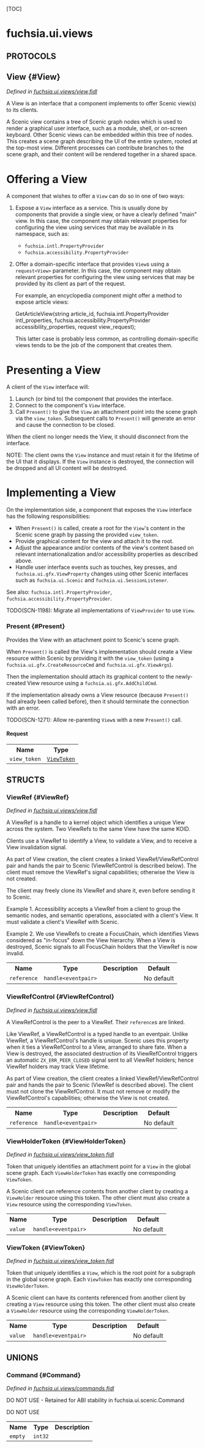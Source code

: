 [TOC]

# fuchsia.ui.views


## **PROTOCOLS**

## View {#View}
*Defined in [fuchsia.ui.views/view.fidl](https://fuchsia.googlesource.com/fuchsia/+/master/sdk/fidl/fuchsia.ui.views/view.fidl#79)*

<p>A View is an interface that a component implements to offer Scenic view(s)
to its clients.</p>
<p>A Scenic view contains a tree of Scenic graph nodes which is used to render
a graphical user interface, such as a module, shell, or on-screen keyboard.
Other Scenic views can be embedded within this tree of nodes.  This creates
a scene graph describing the UI of the entire system, rooted at the
top-most view.  Different processes can contribute branches to the scene
graph, and their content will be rendered together in a shared space.</p>
<h1>Offering a View</h1>
<p>A component that wishes to offer a <code>View</code> can do so in one of two ways:</p>
<ol>
<li>
<p>Expose a <code>View</code> interface as a service. This is usually done by components
that provide a single view, or have a clearly defined &quot;main&quot; view.
In this case, the component may obtain relevant properties for configuring
the view using services that may be available in its namespace, such as:</p>
<ul>
<li><code>fuchsia.intl.PropertyProvider</code></li>
<li><code>fuchsia.accessibility.PropertyProvider</code></li>
</ul>
</li>
<li>
<p>Offer a domain-specific interface that provides <code>View</code>s using a
<code>request&lt;View&gt;</code> parameter.  In this case, the component may obtain relevant
properties for configuring the view using services that may be provided by its
client as part of the request.</p>
<p>For example, an encyclopedia component might offer a method to expose article views:</p>
<p>GetArticleView(string article_id,
fuchsia.intl.PropertyProvider intl_properties,
fuchsia.accessibility.PropertyProvider accessibility_properties,
request<View> view_request);</p>
<p>This latter case is probably less common, as controlling domain-specific
views tends to be the job of the component that creates them.</p>
</li>
</ol>
<h1>Presenting a View</h1>
<p>A client of the <code>View</code> interface will:</p>
<ol>
<li>Launch (or bind to) the component that provides the interface.</li>
<li>Connect to the component's <code>View</code> interface.</li>
<li>Call <code>Present()</code> to give the <code>View</code> an attachment point into the scene graph
via the <code>view_token</code>.  Subsequent calls to <code>Present()</code> will generate an error
and cause the connection to be closed.</li>
</ol>
<p>When the client no longer needs the View, it should disconnect from the
interface.</p>
<p>NOTE: The client owns the <code>View</code> instance and must retain it for the
lifetime of the UI that it displays. If the <code>View</code> instance is destroyed,
the connection will be dropped and all UI content will be destroyed.</p>
<h1>Implementing a View</h1>
<p>On the implementation side, a component that exposes the <code>View</code> interface
has the following responsibilities:</p>
<ul>
<li>When <code>Present()</code> is called, create a root for the <code>View</code>'s content in the
Scenic scene graph by passing the provided <code>view_token</code>.</li>
<li>Provide graphical content for the view and attach it to the root.</li>
<li>Adjust the appearance and/or contents of the view's content based on
relevant internationalization and/or accessibility properties as described
above.</li>
<li>Handle user interface events such as touches, key presses, and
<code>fuchsia.ui.gfx.ViewProperty</code> changes using other Scenic interfaces such
as <code>fuchsia.ui.Scenic</code> and <code>fuchsia.ui.SessionListener</code>.</li>
</ul>
<p>See also: <code>fuchsia.intl.PropertyProvider</code>, <code>fuchsia.accessibility.PropertyProvider</code>.</p>
<p>TODO(SCN-1198): Migrate all implementations of <code>ViewProvider</code> to use <code>View</code>.</p>

### Present {#Present}

<p>Provides the View with an attachment point to Scenic's scene graph.</p>
<p>When <code>Present()</code> is called the View's implementation should create a
View resource within Scenic by providing it with the <code>view_token</code> (using
a <code>fuchsia.ui.gfx.CreateResourceCmd</code> and <code>fuchsia.ui.gfx.ViewArgs</code>).</p>
<p>Then the implementation should attach its graphical content to the
newly-created View resource using a <code>fuchsia.ui.gfx.AddChildCmd</code>.</p>
<p>If the implementation already owns a View resource (because <code>Present()</code>
had already been called before), then it should terminate the connection
with an error.</p>
<p>TODO(SCN-1271): Allow re-parenting <code>View</code>s with a new <code>Present()</code> call.</p>

#### Request
<table>
    <tr><th>Name</th><th>Type</th></tr>
    <tr>
            <td><code>view_token</code></td>
            <td>
                <code><a class='link' href='#ViewToken'>ViewToken</a></code>
            </td>
        </tr></table>





## **STRUCTS**

### ViewRef {#ViewRef}
*Defined in [fuchsia.ui.views/view.fidl](https://fuchsia.googlesource.com/fuchsia/+/master/sdk/fidl/fuchsia.ui.views/view.fidl#120)*



<p>A ViewRef is a handle to a kernel object which identifies a unique View
across the system. Two ViewRefs to the same View have the same KOID.</p>
<p>Clients use a ViewRef to identify a View, to validate a View, and to
receive a View invalidation signal.</p>
<p>As part of View creation, the client creates a linked
ViewRef/ViewRefControl pair and hands the pair to Scenic (ViewRefControl is
described below).  The client must remove the ViewRef's signal
capabilities; otherwise the View is not created.</p>
<p>The client may freely clone its ViewRef and share it, even before sending
it to Scenic.</p>
<p>Example 1. Accessibility accepts a ViewRef from a client to group the
semantic nodes, and semantic operations, associated with a client's View.
It must validate a client's ViewRef with Scenic.</p>
<p>Example 2. We use ViewRefs to create a FocusChain, which identifies Views
considered as &quot;in-focus&quot; down the View hierarchy. When a View is destroyed,
Scenic signals to all FocusChain holders that the ViewRef is now invalid.</p>


<table>
    <tr><th>Name</th><th>Type</th><th>Description</th><th>Default</th></tr><tr>
            <td><code>reference</code></td>
            <td>
                <code>handle&lt;eventpair&gt;</code>
            </td>
            <td></td>
            <td>No default</td>
        </tr>
</table>

### ViewRefControl {#ViewRefControl}
*Defined in [fuchsia.ui.views/view.fidl](https://fuchsia.googlesource.com/fuchsia/+/master/sdk/fidl/fuchsia.ui.views/view.fidl#138)*



<p>A ViewRefControl is the peer to a ViewRef. Their <code>reference</code>s are linked.</p>
<p>Like ViewRef, a ViewRefControl is a typed handle to an eventpair.  Unlike
ViewRef, a ViewRefControl's handle is unique. Scenic uses this property
when it ties a ViewRefControl to a View, arranged to share fate.  When a
View is destroyed, the associated destruction of its ViewRefControl
triggers an automatic <code>ZX_ERR_PEER_CLOSED</code> signal sent to all ViewRef
holders; hence ViewRef holders may track View lifetime.</p>
<p>As part of View creation, the client creates a linked
ViewRef/ViewRefControl pair and hands the pair to Scenic (ViewRef is
described above).  The client must not clone the ViewRefControl. It must
not remove or modify the ViewRefControl's capabilities; otherwise the View
is not created.</p>


<table>
    <tr><th>Name</th><th>Type</th><th>Description</th><th>Default</th></tr><tr>
            <td><code>reference</code></td>
            <td>
                <code>handle&lt;eventpair&gt;</code>
            </td>
            <td></td>
            <td>No default</td>
        </tr>
</table>

### ViewHolderToken {#ViewHolderToken}
*Defined in [fuchsia.ui.views/view_token.fidl](https://fuchsia.googlesource.com/fuchsia/+/master/sdk/fidl/fuchsia.ui.views/view_token.fidl#14)*



<p>Token that uniquely identifies an attachment point for a <code>View</code> in the
global scene graph.  Each <code>ViewHolderToken</code> has exactly one corresponding
<code>ViewToken</code>.</p>
<p>A Scenic client can reference contents from another client by creating a
<code>ViewHolder</code> resource using this token.  The other client must also create
a <code>View</code> resource using the corresponding <code>ViewToken</code>.</p>


<table>
    <tr><th>Name</th><th>Type</th><th>Description</th><th>Default</th></tr><tr>
            <td><code>value</code></td>
            <td>
                <code>handle&lt;eventpair&gt;</code>
            </td>
            <td></td>
            <td>No default</td>
        </tr>
</table>

### ViewToken {#ViewToken}
*Defined in [fuchsia.ui.views/view_token.fidl](https://fuchsia.googlesource.com/fuchsia/+/master/sdk/fidl/fuchsia.ui.views/view_token.fidl#25)*



<p>Token that uniquely identifies a <code>View</code>, which is the root point for a
subgraph in the global scene graph. Each <code>ViewToken</code> has exactly one
corresponding <code>ViewHolderToken</code>.</p>
<p>A Scenic client can have its contents referenced from another client by
creating a <code>View</code> resource using this token.  The other client must also
create a <code>ViewHolder</code> resource using the corresponding <code>ViewHolderToken</code>.</p>


<table>
    <tr><th>Name</th><th>Type</th><th>Description</th><th>Default</th></tr><tr>
            <td><code>value</code></td>
            <td>
                <code>handle&lt;eventpair&gt;</code>
            </td>
            <td></td>
            <td>No default</td>
        </tr>
</table>







## **UNIONS**

### Command {#Command}
*Defined in [fuchsia.ui.views/commands.fidl](https://fuchsia.googlesource.com/fuchsia/+/master/sdk/fidl/fuchsia.ui.views/commands.fidl#10)*

<p>DO NOT USE - Retained for ABI stability in fuchsia.ui.scenic.Command</p>
<p>DO NOT USE</p>

<table>
    <tr><th>Name</th><th>Type</th><th>Description</th></tr><tr>
            <td><code>empty</code></td>
            <td>
                <code>int32</code>
            </td>
            <td></td>
        </tr></table>









